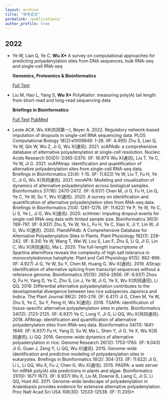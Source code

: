 ```yaml
---
layout: archive
title: "学术论文"
permalink: /publications/
author_profile: true
---
```


<!-- {% if author.googlescholar %}
  You can also find my articles on <u><a href="{{author.googlescholar}}">my Google Scholar profile</a>.</u>
{% endif %}

{% include base_path %}

{% for post in site.publications reversed %}
  {% include archive-single.html %}
{% endfor %} -->

## 2022

- Ye W, Lian Q, Ye C, **Wu X\***
  A survey on computational approaches for predicting polyadenylation sites from DNA sequences, bulk RNA-seq and single-cell RNA-seq
  
  **Genomics, Proteomics & Bioinformatics**
  
  [Full Text](https://authors.elsevier.com/sd/article/S1672022922001218)
  

- Liu M, Hao L, Yang S, **Wu X\***
  PolyAtailor: measuring poly(A) tail length from short-read and long-read sequencing data
  
  **Briefings in Bioinformatics**
  
  [Full Text](https://doi.org/10.1093/bib/bbac271)  [PubMed](https://pubmed.ncbi.nlm.nih.gov/35769001/)
  
- Leote AC#, Wu X#(共同第一), Beyer A. 2022. Regulatory network-based imputation of dropouts in single-cell RNA sequencing data. PLOS Computational Biology 18(2):e1009849: 1-26. (IF: 4.495)
  Zhu S, Lian Q, Ye W, Qin W, Wu Z, Ji G, Wu X(通讯). 2021. scAPAdb: a comprehensive database of alternative polyadenylation at single-cell resolution. Nucleic Acids Research 50(D1): D365-D370. (IF: 16.971)
  Wu X(通讯), Liu T, Ye C, Ye W, Ji G. 2021. scAPAtrap: identification and quantification of alternative polyadenylation sites from single-cell RNA-seq data. Briefings in Bioinformatics 22(4): 1-15. (IF: 11.622)
  Ye W, Liu T, Fu H, Ye C, Ji G, Wu X(共同通讯). 2021. movAPA: Modeling and visualization of dynamics of alternative polyadenylation across biological samples. Bioinformatics 37(16): 2470-2472. (IF: 6.937)
  Chen M, Ji G, Fu H, Lin Q, Ye C, Ye W, Su Y, Wu X(通讯). 2020. A survey on identification and quantification of alternative polyadenylation sites from RNA-seq data. Briefings in Bioinformatics 21(4): 1261-1276. (IF: 11.622)
  Ye P, Ye W, Ye C, Li S, Ye L, Ji G, Wu X(通讯). 2020. scHinter: Imputing dropout events for single-cell RNA-seq data with limited sample size. Bioinformatics 36(3): 789-797. (IF: 6.937)
  Zhu S, Ye W, Ye L, Fu H, Ye C, Xiao X, Ji Y, Lin W, Ji G, Wu X(通讯). 2020. PlantAPAdb: A Comprehensive Database for Alternative Polyadenylation Sites in Plants. Plant Physiology 182(1): 228-242. (IF: 8.34)
  Ye W, Wang T, Wei W, Lou S, Lan F, Zhu S, Li Q, Ji G, Lin C, Wu X(共同通讯), Ma L. 2020. The full-length transcriptome of Spartina alterniflora reveals the complexity of high salt tolerance in monocotyledonous halophyte. Plant and Cell Physiology 61(5): 882-896. (IF: 4.927)
  Ji G, Ye W, Su Y, Chen M, Huang G, Wu X(通讯). 2019. AStrap: identification of alternative splicing from transcript sequences without a reference genome. Bioinformatics 35(15): 2654-2656. (IF: 6.937)
  Zhou Q, Fu H, Yang D, Ye C, Zhu S, Lin J, Ye W, Ji G, Ye X, Wu X(共同通讯), Li QQ. 2019. Differential alternative polyadenylation contributes to the developmental divergence between two rice subspecies Japonica and Indica. The Plant Journal 98(2): 260-276. (IF: 6.417)
  Ji G, Chen M, Ye W, Zhu S, Ye C, Su Y, Peng H, Wu X(通讯). 2018. TSAPA: identification of tissue-specific alternative polyadenylation sites in plants. Bioinformatics 34(12): 2123-2125. (IF: 6.937)
  Ye C, Long Y, Ji G, Li QQ, Wu X(共同通讯). 2018. APAtrap: identification and quantification of alternative polyadenylation sites from RNA-seq data. Bioinformatics 34(11): 1841-1849. (IF: 6.937)
  Fu H, Yang D, Su W, Ma L, Shen Y, Ji G, Ye X, Wu X(共同通讯), Li QQ. 2016. Genome-wide dynamics of alternative polyadenylation in rice. Genome Research 26(12): 1753-1760. (IF: 9.043)
  Ji G, Guan J, Zeng Y, Li QQ, Wu X(通讯). 2015. Genome-wide identification and predictive modeling of polyadenylation sites in eukaryotes. Briefings in Bioinformatics 16(2): 304-313. (IF: 11.622)
  Ji G, Li L, Li QQ, Wu X, Fu J, Chen G, Wu X(通讯). 2015. PASPA: a web server for mRNA poly(A) site predictions in plants and algae. Bioinformatics 31(10): 1671-1673. (IF: 6.937)
  Wu X, Liu M, Downie B, Liang C, Ji G, Li QQ, Hunt AG. 2011. Genome-wide landscape of polyadenylation in Arabidopsis provides evidence for extensive alternative polyadenylation. Proc Natl Acad Sci USA 108(30): 12533-12538. (IF: 11.205)*

